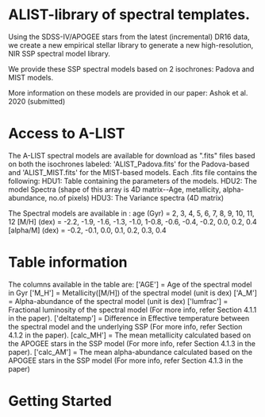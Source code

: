 # ALIST-library of spectral templates.


Using the SDSS-IV/APOGEE stars from the latest (incremental) DR16 data, we create a new empirical stellar library to generate a new high-resolution, NIR SSP spectral model library.

We provide these SSP spectral models based on 2 isochrones: Padova and MIST models.

More information on these models are provided in our paper: Ashok et al. 2020 (submitted)

# Access to A-LIST
The A-LIST spectral models are available for download as ".fits" files based on both the isochrones labeled: 'ALIST_Padova.fits' for the Padova-based and 'ALIST_MIST.fits' for the MIST-based models. Each .fits file contains the following:
HDU1: Table containing the parameters of the models. 
HDU2: The model Spectra (shape of this array is 4D matrix--Age, metallicity, alpha-abundance, no.of pixels)
HDU3: The Variance spectra (4D matrix)

The Spectral models are available in :
age (Gyr) = 2, 3, 4, 5, 6, 7, 8, 9, 10, 11, 12
[M/H] (dex) = -2.2, -1.9, -1.6, -1.3, -1.0, 1-0.8, -0.6, -0.4, -0.2, 0.0, 0.2, 0.4
[alpha/M] (dex) = -0.2, -0.1, 0.0, 0.1, 0.2, 0.3, 0.4


# Table information
The columns available in the table are:
['AGE'] = Age of the spectral model in Gyr
['M_H'] = Metallicity([M/H]) of the spectral model (unit is dex)
['A_M'] = Alpha-abundance of the spectral model (unit is dex)
['lumfrac'] = Fractional luminosity of the spectral model (For more info, refer Section 4.1.1 in the paper).
['deltatemp'] = Difference in Effective temperature between the spectral model and the underlying SSP (For more info, refer Section 4.1.2 in the paper).
[calc_MH'] = The mean metallicity calculated based on the APOGEE stars in the SSP model (For more info, refer Section 4.1.3 in the paper).
['calc_AM'] = The mean alpha-abundance calculated based on the APOGEE stars in the SSP model (For more info, refer Section 4.1.3 in the paper)
    
# Getting Started

